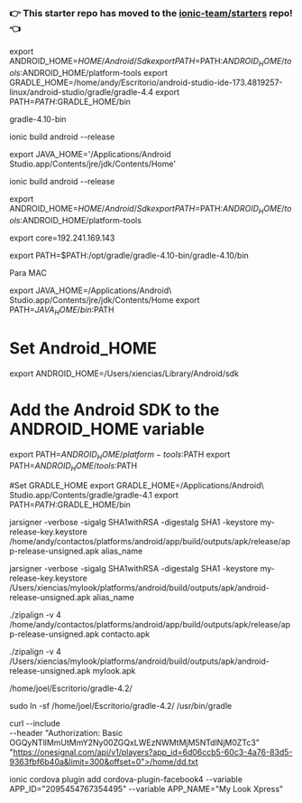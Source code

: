 ### :point_right: This starter repo has moved to the [ionic-team/starters](https://github.com/ionic-team/starters/tree/master/ionic-angular/official/sidemenu) repo! :point_left:

export ANDROID_HOME=$HOME/Android/Sdk
export PATH=$PATH:$ANDROID_HOME/tools:$ANDROID_HOME/platform-tools
export GRADLE_HOME=/home/andy/Escritorio/android-studio-ide-173.4819257-linux/android-studio/gradle/gradle-4.4
export PATH=$PATH:$GRADLE_HOME/bin

gradle-4.10-bin

ionic build android --release

export JAVA_HOME='/Applications/Android Studio.app/Contents/jre/jdk/Contents/Home'

ionic build android --release


export ANDROID_HOME=$HOME/Android/Sdk
export PATH=$PATH:$ANDROID_HOME/tools:$ANDROID_HOME/platform-tools

export core=192.241.169.143

export PATH=$PATH:/opt/gradle/gradle-4.10-bin/gradle-4.10/bin

Para  MAC

export JAVA_HOME=/Applications/Android\ Studio.app/Contents/jre/jdk/Contents/Home
export PATH=${JAVA_HOME}/bin:$PATH

# Set Android_HOME
export ANDROID_HOME=/Users/xiencias/Library/Android/sdk

# Add the Android SDK to the ANDROID_HOME variable
export PATH=$ANDROID_HOME/platform-tools:$PATH
export PATH=$ANDROID_HOME/tools:$PATH

#Set GRADLE_HOME
export GRADLE_HOME=/Applications/Android\ Studio.app/Contents/gradle/gradle-4.1
export PATH=$PATH:$GRADLE_HOME/bin


jarsigner -verbose -sigalg SHA1withRSA -digestalg SHA1 -keystore my-release-key.keystore /home/andy/contactos/platforms/android/app/build/outputs/apk/release/app-release-unsigned.apk alias_name


jarsigner -verbose -sigalg SHA1withRSA -digestalg SHA1 -keystore my-release-key.keystore /Users/xiencias/mylook/platforms/android/build/outputs/apk/android-release-unsigned.apk alias_name



./zipalign -v 4 /home/andy/contactos/platforms/android/app/build/outputs/apk/release/app-release-unsigned.apk contacto.apk


./zipalign -v 4 /Users/xiencias/mylook/platforms/android/build/outputs/apk/android-release-unsigned.apk mylook.apk




/home/joel/Escritorio/gradle-4.2/

sudo ln -sf /home/joel/Escritorio/gradle-4.2/ /usr/bin/gradle

curl --include \
     --header "Authorization: Basic OGQyNTllMmUtMmY2Ny00ZGQxLWEzNWMtMjM5NTdlNjM0ZTc3" \
     "https://onesignal.com/api/v1/players?app_id=6d06ccb5-60c3-4a76-83d5-9363fbf6b40a&limit=300&offset=0">/home/dd.txt





ionic cordova plugin add cordova-plugin-facebook4 --variable APP_ID="2095454767354495" --variable APP_NAME="My Look Xpress"









